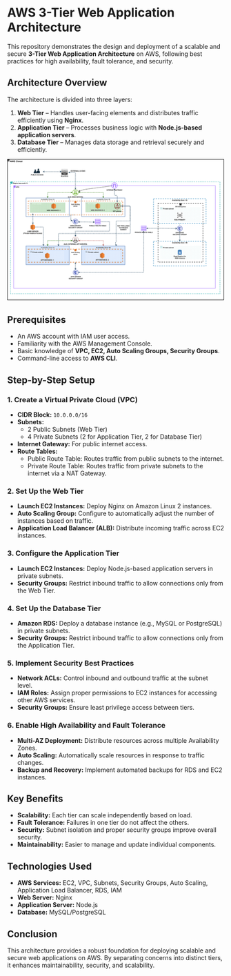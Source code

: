 # AWS 3-Tier Web Application Architecture

This repository demonstrates the design and deployment of a scalable and secure **3-Tier Web Application Architecture** on AWS, following best practices for high availability, fault tolerance, and security.

## Architecture Overview

The architecture is divided into three layers:

1. **Web Tier** – Handles user-facing elements and distributes traffic efficiently using **Nginx**.
2. **Application Tier** – Processes business logic with **Node.js-based application servers**.
3. **Database Tier** – Manages data storage and retrieval securely and efficiently.

![Architecture Diagram](https://raw.githubusercontent.com/Bhattu-Sai-Praneeth/3-TIER-AWS/main/Architecture.svg)

## Prerequisites

- An AWS account with IAM user access.
- Familiarity with the AWS Management Console.
- Basic knowledge of **VPC, EC2, Auto Scaling Groups, Security Groups**.
- Command-line access to **AWS CLI**.

## Step-by-Step Setup

### 1. Create a Virtual Private Cloud (VPC)

- **CIDR Block:** `10.0.0.0/16`
- **Subnets:**
  - 2 Public Subnets (Web Tier)
  - 4 Private Subnets (2 for Application Tier, 2 for Database Tier)
- **Internet Gateway:** For public internet access.
- **Route Tables:**
  - Public Route Table: Routes traffic from public subnets to the internet.
  - Private Route Table: Routes traffic from private subnets to the internet via a NAT Gateway.

### 2. Set Up the Web Tier

- **Launch EC2 Instances:** Deploy Nginx on Amazon Linux 2 instances.
- **Auto Scaling Group:** Configure to automatically adjust the number of instances based on traffic.
- **Application Load Balancer (ALB):** Distribute incoming traffic across EC2 instances.

### 3. Configure the Application Tier

- **Launch EC2 Instances:** Deploy Node.js-based application servers in private subnets.
- **Security Groups:** Restrict inbound traffic to allow connections only from the Web Tier.

### 4. Set Up the Database Tier

- **Amazon RDS:** Deploy a database instance (e.g., MySQL or PostgreSQL) in private subnets.
- **Security Groups:** Restrict inbound traffic to allow connections only from the Application Tier.

### 5. Implement Security Best Practices

- **Network ACLs:** Control inbound and outbound traffic at the subnet level.
- **IAM Roles:** Assign proper permissions to EC2 instances for accessing other AWS services.
- **Security Groups:** Ensure least privilege access between tiers.

### 6. Enable High Availability and Fault Tolerance

- **Multi-AZ Deployment:** Distribute resources across multiple Availability Zones.
- **Auto Scaling:** Automatically scale resources in response to traffic changes.
- **Backup and Recovery:** Implement automated backups for RDS and EC2 instances.

## Key Benefits

- **Scalability:** Each tier can scale independently based on load.
- **Fault Tolerance:** Failures in one tier do not affect the others.
- **Security:** Subnet isolation and proper security groups improve overall security.
- **Maintainability:** Easier to manage and update individual components.

## Technologies Used

- **AWS Services:** EC2, VPC, Subnets, Security Groups, Auto Scaling, Application Load Balancer, RDS, IAM
- **Web Server:** Nginx
- **Application Server:** Node.js
- **Database:** MySQL/PostgreSQL

## Conclusion

This architecture provides a robust foundation for deploying scalable and secure web applications on AWS. By separating concerns into distinct tiers, it enhances maintainability, security, and scalability.
